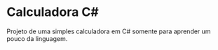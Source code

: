 # Calculadora C#

Projeto de uma simples calculadora em C# somente para aprender um pouco da linguagem.
